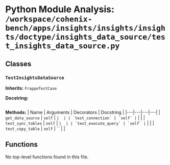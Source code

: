 # Python Module Analysis: `/workspace/cohenix-bench/apps/insights/insights/insights/doctype/insights_data_source/test_insights_data_source.py`

## Classes

### `TestInsightsDataSource`
**Inherits:** `FrappeTestCase`


**Docstring:**
```

```

**Methods:**
| Name | Arguments | Decorators | Docstring |
|---|---|---|---|
| `get_data_source` | `self` | `` |  |
| `test_connection` | `self` | `` |  |
| `test_sync_tables` | `self` | `` |  |
| `test_execute_query` | `self` | `` |  |
| `test_copy_table` | `self` | `` |  |





## Functions

No top-level functions found in this file.
